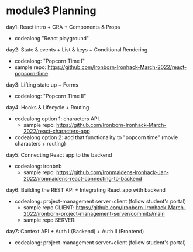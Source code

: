 
# module3 Planning


day1: React intro + CRA + Components & Props
- codealong "React playground"


day2: State & events + List & keys + Conditional Rendering
- codealong: "Popcorn Time I"
- sample repo: https://github.com/Ironborn-Ironhack-March-2022/react-popcorn-time

day3: Lifting state up + Forms
- codealong: "Popcorn Time II"



day4: Hooks & Lifecycle + Routing
- codealong option 1: characters API.
  - sample repo: https://github.com/Ironborn-Ironhack-March-2022/react-characters-app
- codealong option 2: add that functionality to "popcorn time" (movie characters + routing)



day5: Connecting React app to the backend
- codealong: ironbnb 
  - sample repo: https://github.com/Ironmaidens-Ironhack-Jan-2022/ironmaidens-react-connecting-to-backend



day6: Building the REST API + Integrating React app with backend
- codealong: project-management server+client (follow student's portal)
  - sample repo CLIENT: https://github.com/Ironborn-Ironhack-March-2022/ironborn-project-management-server/commits/main
  - sample repo SERVER: 
  <!-- @todo (\Ironhack\_playground\project-management-fullstack\) -->

day7: Context API + Auth I (Backend) + Auth II (Frontend)
- codealong: project-management server+client (follow student's portal)


